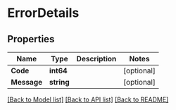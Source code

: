 # ErrorDetails

## Properties

Name | Type | Description | Notes
------------ | ------------- | ------------- | -------------
**Code** | **int64** |  | [optional] 
**Message** | **string** |  | [optional] 

[[Back to Model list]](../README.md#documentation-for-models) [[Back to API list]](../README.md#documentation-for-api-endpoints) [[Back to README]](../README.md)


